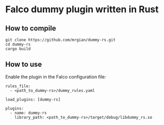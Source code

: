 # Falco dummy plugin written in Rust
## How to compile

```
git clone https://github.com/mrgian/dummy-rs.git
cd dummy-rs
cargo build
```
## How to use
Enable the plugin in the Falco configuration file:

```
rules_file:
  - <path_to_dummy-rs>/dummy_rules.yaml

load_plugins: [dummy-rs]

plugins:
  - name: dummy-rs
    library_path: <path_to_dummy-rs>/target/debug/libdummy_rs.so
```
